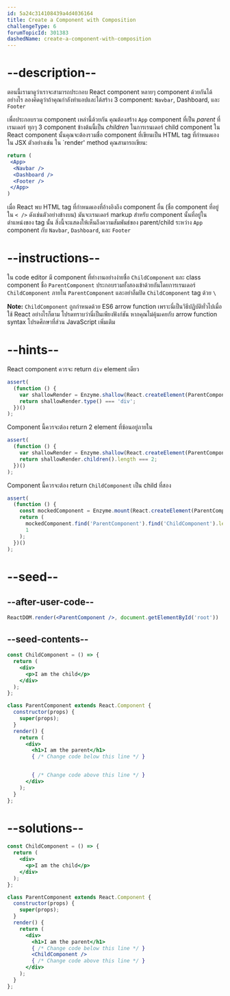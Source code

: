 ```yaml
---
id: 5a24c314108439a4d4036164
title: Create a Component with Composition
challengeType: 6
forumTopicId: 301383
dashedName: create-a-component-with-composition
---
```


# --description--

ตอนนี้เรามาดูว่าเราจะสามารถประกอบ React component หลายๆ component ด้วยกันได้อย่างไร ลองคิดดูว่าถ้าคุณกำลังทำแอปและได้สร้าง 3 component: `Navbar`, Dashboard, และ `Footer`

เพื่อประกอบรวม component เหล่านี้ด้วยกัน คุณต้องสร้าง `App` component ที่เป็น *parent* ที่เรนเดอร์ ทุกๆ 3 component ข้างต้นนี้เป็น *children* ในการเรนเดอร์ child component ใน React component นั้นคุณจะต้องรวมชื่อ component ที่เขียนเป็น HTML tag ที่กำหนดเองใน JSX ตัวอย่างเช่น ใน `render' method คุณสามารถเขียน:

```jsx
return (
 <App>
  <Navbar />
  <Dashboard />
  <Footer />
 </App>
)
```

เมื่อ React พบ HTML tag ที่กำหนดเองที่อ้างอิงถึง component อื่น (ชื่อ component ที่อยู่ใน `< />` ดังเช่นตัวอย่างข้างบน) มันจะเรนเดอร์ markup สำหรับ component นั้นที่อยู่ในตำแหน่งของ tag นั้น สิ่งนี้จะแสดงให้เห็นถึงความสัมพันธ์ของ parent/child ระหว่าง `App` component กับ `Navbar`, `Dashboard`, และ `Footer`

# --instructions--

ใน code editor มี component ที่ทำงานอย่างง่ายชื่อ `ChildComponent` และ class component ชื่อ `ParentComponent` ประกอบรวมทั้งสองเข้าด้วยกันโดยการเรนเดอร์ `ChildComponent` ภายใน `ParentComponent` และอย่าลืมปิด `ChildComponent` tag ด้วย `\`

**Note:** `ChildComponent` ถูกกำหนดด้วย ES6 arrow function เพราะนี่เป็นวิธีปฏิบัติทั่วไปเมื่อใช้ React อย่างไรก็ตาม โปรดทราบว่านี่เป็นเพียงฟังก์ชัน หากคุณไม่คุ้นเคยกับ arrow function syntax โปรดศึกษาที่ส่วน JavaScript เพิ่มเติม

# --hints--

React component ควรจะ return `div` element เดียว

```js
assert(
  (function () {
    var shallowRender = Enzyme.shallow(React.createElement(ParentComponent));
    return shallowRender.type() === 'div';
  })()
);
```

Component นี้ควรจะต้อง return 2 element ที่ซ้อนอยู่ภายใน

```js
assert(
  (function () {
    var shallowRender = Enzyme.shallow(React.createElement(ParentComponent));
    return shallowRender.children().length === 2;
  })()
);
```

Component นี้ควรจะต้อง return `ChildComponent` เป็น child ที่สอง

```js
assert(
  (function () {
    const mockedComponent = Enzyme.mount(React.createElement(ParentComponent));
    return (
      mockedComponent.find('ParentComponent').find('ChildComponent').length ===
      1
    );
  })()
);
```

# --seed--

## --after-user-code--

```jsx
ReactDOM.render(<ParentComponent />, document.getElementById('root'))
```

## --seed-contents--

```jsx
const ChildComponent = () => {
  return (
    <div>
      <p>I am the child</p>
    </div>
  );
};

class ParentComponent extends React.Component {
  constructor(props) {
    super(props);
  }
  render() {
    return (
      <div>
        <h1>I am the parent</h1>
        { /* Change code below this line */ }


        { /* Change code above this line */ }
      </div>
    );
  }
};
```

# --solutions--

```jsx
const ChildComponent = () => {
  return (
    <div>
      <p>I am the child</p>
    </div>
  );
};

class ParentComponent extends React.Component {
  constructor(props) {
    super(props);
  }
  render() {
    return (
      <div>
        <h1>I am the parent</h1>
        { /* Change code below this line */ }
        <ChildComponent />
        { /* Change code above this line */ }
      </div>
    );
  }
};
```
